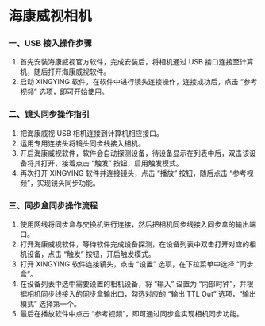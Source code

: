 # 海康威视相机

### 一、USB 接入操作步骤

1. 首先安装海康威视官方软件，完成安装后，将相机通过 USB 接口连接至计算机，随后打开海康威视软件。
2. 启动 XINGYING 软件，在软件中进行镜头连接操作，连接成功后，点击 “参考视频” 选项，即可开始使用。

### 二、镜头同步操作指引

1. 把海康威视 USB 相机连接到计算机相应接口。
2. 运用专用连接头将镜头同步线接入相机。
3. 开启海康威视软件，软件会自动探测设备，待设备显示在列表中后，双击该设备将其打开，接着点击 “触发” 按钮，启用触发模式。
4. 再次打开 XINGYING 软件并连接镜头，点击 “播放” 按钮，随后点击 “参考视频”，实现镜头同步功能。

### 三、同步盒同步操作流程

1. 使用网线将同步盒与交换机进行连接，然后把相机同步线接入同步盒的输出端口。
2. 打开海康威视软件，等待软件完成设备探测，在设备列表中双击打开对应的相机设备，点击 “触发” 按钮，开启触发模式。
3. 打开 XINGYING 软件连接镜头，点击 “设置” 选项，在下拉菜单中选择 “同步盒”。
4. &#x20;在设备列表中选中需要设置的相机设备，将 “输入” 设置为 “内部时钟”，并根据相机同步线接入的同步盒输出口，勾选对应的 “输出 TTL Out” 选项，“输出模式” 选择第一个。
5. 最后在播放软件中点击 “参考视频”，即可通过同步盒实现相机同步功能。
